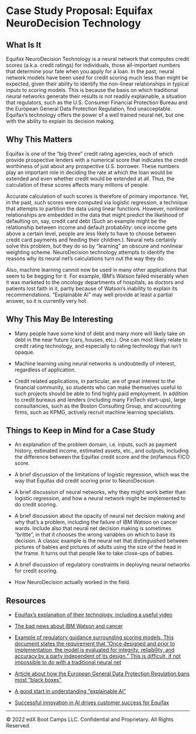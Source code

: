 # Case Study Proposal: Equifax NeuroDecision Technology

## What Is It

Equifax NeuroDecision Technology is a neural network that computes credit scores (a.k.a. credit ratings) for individuals, those all-important numbers that determine your fate when you apply for a loan. In the past, neural network models have been used for credit scoring much less than might be expected, given their ability to identify the non-linear relationships in typical inputs to scoring models. This is because the basis on which traditional neural networks generate their results is not readily explainable, a situation that regulators, such as the U.S. Consumer Financial Protection Bureau and the European General Data Protection Regulation, find unacceptable. Equifax’s technology offers the power of a well trained neural net, but one with the ability to explain its decision making.

## Why This Matters

Equifax is one of the “big three” credit rating agencies, each of which provide prospective lenders with a numerical score that indicates the credit worthiness of just about any prospective U.S. borrower. These numbers play an important role in deciding the rate at which the loan would be extended and even whether credit would be extended at all. Thus, the calculation of these scores affects many millions of people.

Accurate calculation of such scores is therefore of primary importance. Yet, in the past, such scores were computed via logistic regression, a technique that attempts to partition the data using linear functions. However, nonlinear relationships are embedded in the data that might predict the likelihood of defaulting on, say, credit card debt (Such an example might be the relationship between income and default probability: once income gets above a certain level, people are less likely to have to choose between credit card payments and feeding their children.). Neural nets certainly solve this problem, but they do so by “learning” an obscure and nonlinear weighting scheme. NeuroDecision technology attempts to identify the reasons why its neural net’s calculations turn out the way they do.

Also, machine learning cannot now be used in many other applications that seem to be begging for it. For example, IBM’s Watson failed miserably when it was marketed to the oncology departments of hospitals, as doctors and patients lost faith in it, partly because of Watson’s inability to explain its recommendations. “Explainable AI” may well provide at least a partial answer, so it is currently very hot.

## Why This May Be Interesting

* Many people have some kind of debt and many more will likely take on debt in the near future (cars, houses, etc.). One can most likely relate to credit rating technology, and especially to rating technology that isn’t opaque.

* Machine learning using neural networks is undoubtedly of interest, regardless of application.

* Credit related applications, in particular, are of great interest to the financial community, so students who can make themselves useful to such projects should be able to find highly paid employment. In addition to credit bureaus and lenders (including many FinTech start-ups), large consultancies, such as the Boston Consulting Group, and accounting firms, such as KPMG, actively recruit machine learning specialists.

## Things to Keep in Mind for a Case Study

* An explanation of the problem domain, i.e. inputs, such as payment history, estimated income, estimated assets, etc., and outputs, including the difference between the Equifax credit score and the (in)famous FICO score.

* A brief discussion of the limitations of logistic regression, which was the way that Equifax did credit scoring prior to NeuroDecision.

* A brief discussion of neural networks, why they might work better than logistic regression, and how a neural network might be implemented to do credit scoring.

* A brief discussion about the opacity of neural net decision making and why that’s a problem, including the failure of IBM Watson on cancer wards. Include also that neural net decision making is sometimes “brittle”, in that it chooses the wrong variables on which to base its decision. A classic example is the neural net that distinguished between pictures of babies and pictures of adults using the size of the head in the frame. It turns out that people like to take close-ups of babies.

* A brief discussion of regulatory constraints in deploying neural networks for credit scoring.

* How NeuroDecision actually worked in the field.

## Resources

* [Equifax’s explanation of their technology, including a useful video](https://www.equifax.com/videos/introduction-neurodecision/ )

* [The bad news about IBM Watson and cancer](https://www.statnews.com/2017/09/05/watson-ibm-cancer/)

* [Example of regulatory guidance surrounding scoring models. This document states the requirement that “Once designed and prior to implementation, the model is evaluated for integrity, reliability, and accuracy by a party independent of its design.” This is difficult, if not impossible to do with a traditional neural net](https://www.fdic.gov/regulations/examinations/credit_card/pdf_version/ch8.pdf)

* [Article about how the European General Data Protection Regulation bans most “black boxes”](https://www.computerweekly.com/news/252452183/GDPR-a-challenge-to-AI-black-boxes)

* [A good start in understanding “explainable AI”](https://www.kdnuggets.com/2019/01/explainable-ai.html)

* [Successful innovation in AI drives customer success for Equifax](https://www.prnewswire.com/news-releases/successful-innovation-in-ai-drives-customer-success-for-equifax-300816043.html)

---
© 2022 edX Boot Camps LLC. Confidential and Proprietary. All Rights Reserved.
